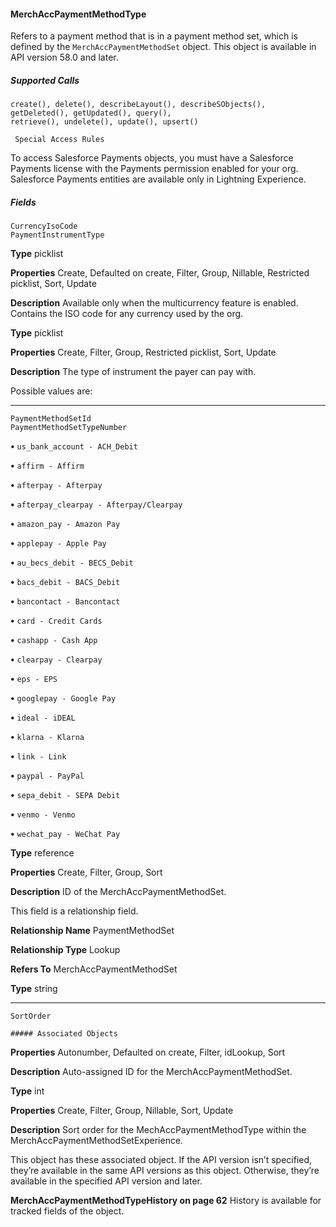 #### MerchAccPaymentMethodType

Refers to a payment method that is in a payment method set, which is defined by the `MerchAccPaymentMethodSet` object.
This object is available in API version 58.0 and later.

##### Supported Calls
```
create(), delete(), describeLayout(), describeSObjects(), getDeleted(), getUpdated(), query(),
retrieve(), undelete(), update(), upsert()

 Special Access Rules

```
To access Salesforce Payments objects, you must have a Salesforce Payments license with the Payments permission enabled for your
org. Salesforce Payments entities are available only in Lightning Experience.

##### Fields

```
CurrencyIsoCode
PaymentInstrumentType

```

**Type**
picklist

**Properties**
Create, Defaulted on create, Filter, Group, Nillable, Restricted picklist, Sort, Update

**Description**
Available only when the multicurrency feature is enabled. Contains the ISO code for any
currency used by the org.

**Type**
picklist

**Properties**
Create, Filter, Group, Restricted picklist, Sort, Update

**Description**
The type of instrument the payer can pay with.

Possible values are:


-----

```
PaymentMethodSetId
PaymentMethodSetTypeNumber

```


**•** `us_bank_account - ACH_Debit`

**•** `affirm - Affirm`

**•** `afterpay - Afterpay`

**•** `afterpay_clearpay - Afterpay/Clearpay`

**•** `amazon_pay - Amazon Pay`

**•** `applepay - Apple Pay`

**•** `au_becs_debit - BECS_Debit`

**•** `bacs_debit - BACS_Debit`

**•** `bancontact - Bancontact`

**•** `card - Credit Cards`

**•** `cashapp - Cash App`

**•** `clearpay - Clearpay`

**•** `eps - EPS`

**•** `googlepay - Google Pay`

**•** `ideal - iDEAL`

**•** `klarna - Klarna`

**•** `link - Link`

**•** `paypal - PayPal`

**•** `sepa_debit - SEPA Debit`

**•** `venmo - Venmo`

**•** `wechat_pay - WeChat Pay`

**Type**
reference

**Properties**
Create, Filter, Group, Sort

**Description**
ID of the MerchAccPaymentMethodSet.

This field is a relationship field.

**Relationship Name**
PaymentMethodSet

**Relationship Type**
Lookup

**Refers To**
MerchAccPaymentMethodSet

**Type**
string


-----

```
SortOrder

##### Associated Objects

```

**Properties**
Autonumber, Defaulted on create, Filter, idLookup, Sort

**Description**
Auto-assigned ID for the MerchAccPaymentMethodSet.

**Type**
int

**Properties**
Create, Filter, Group, Nillable, Sort, Update

**Description**
Sort order for the MechAccPaymentMethodType within the
MerchAccPaymentMethodSetExperience.


This object has these associated object. If the API version isn’t specified, they’re available in the same API versions as this object. Otherwise,
they’re available in the specified API version and later.

**MerchAccPaymentMethodTypeHistory on page 62**
History is available for tracked fields of the object.
